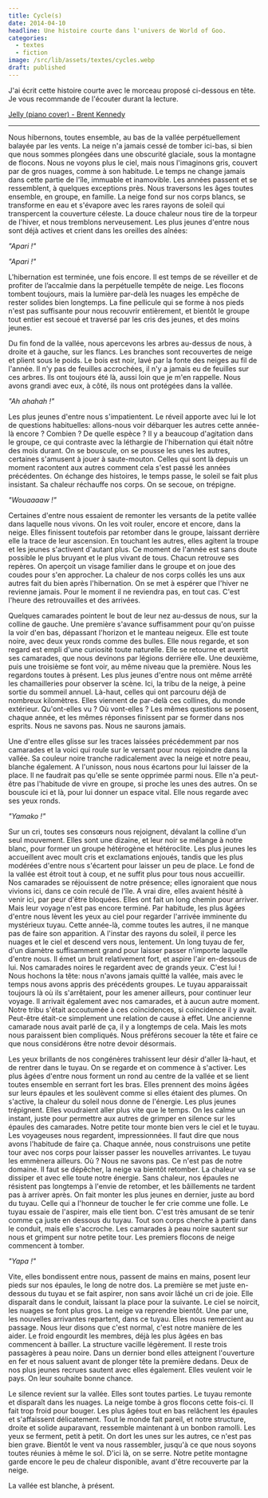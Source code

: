 ```yaml
---
title: Cycle(s)
date: 2014-04-10
headline: Une histoire courte dans l'univers de World of Goo.
categories:
  - textes
  - fiction
image: /src/lib/assets/textes/cycles.webp
draft: published
---
```


J'ai écrit cette histoire courte avec le morceau proposé ci-dessous en tête. Je vous recommande de l'écouter durant la lecture.

[Jelly (piano cover) - Brent Kennedy](https://www.youtube.com/watch?v=S_jWznWa5aQ)

---

Nous hibernons, toutes ensemble, au bas de la vallée perpétuellement balayée par les vents. La neige n'a jamais cessé de tomber ici-bas, si bien que nous sommes plongées dans une obscurité glaciale, sous la montagne de flocons. Nous ne voyons plus le ciel, mais nous l'imaginons gris, couvert par de gros nuages, comme à son habitude. Le temps ne change jamais dans cette partie de l'île, immuable et inamovible. Les années passent et se ressemblent, à quelques exceptions près. Nous traversons les âges toutes ensemble, en groupe, en famille. La neige fond sur nos corps blancs, se transforme en eau et s'évapore avec les rares rayons de soleil qui transpercent la couverture céleste. La douce chaleur nous tire de la torpeur de l'hiver, et nous tremblons nerveusement. Les plus jeunes d'entre nous sont déjà actives et crient dans les oreilles des aînées:

*"Apari !"*

*"Apari !"*

L'hibernation est terminée, une fois encore. Il est temps de se réveiller et de profiter de l’accalmie dans la perpétuelle tempête de neige. Les flocons tombent toujours, mais la lumière par-delà les nuages les empêche de rester solides bien longtemps. La fine pellicule qui se forme à nos pieds n'est pas suffisante pour nous recouvrir entièrement, et bientôt le groupe tout entier est secoué et traversé par les cris des jeunes, et des moins jeunes.

Du fin fond de la vallée, nous apercevons les arbres au-dessus de nous, à droite et à gauche, sur les flancs. Les branches sont recouvertes de neige et plient sous le poids. Le bois est noir, lavé par la fonte des neiges au fil de l'année. Il n'y pas de feuilles accrochées, il n'y a jamais eu de feuilles sur ces arbres. Ils ont toujours été là, aussi loin que je m'en rappelle. Nous avons grandi avec eux, à côté, ils nous ont protégées dans la vallée.

*"Ah ahahah !"*

Les plus jeunes d'entre nous s'impatientent. Le réveil apporte avec lui le lot de questions habituelles: allons-nous voir débarquer les autres cette année-là encore ? Combien ? De quelle espèce ? Il y a beaucoup d'agitation dans le groupe, ce qui contraste avec la léthargie de l'hibernation qui était nôtre des mois durant. On se bouscule, on se pousse les unes les autres, certaines s'amusent à jouer à saute-mouton. Celles qui sont là depuis un moment racontent aux autres comment cela s'est passé les années précédentes. On échange des histoires, le temps passe, le soleil se fait plus insistant. Sa chaleur réchauffe nos corps. On se secoue, on trépigne.

*"Wouaaaaw !"*

Certaines d'entre nous essaient de remonter les versants de la petite vallée dans laquelle nous vivons. On les voit rouler, encore et encore, dans la neige. Elles finissent toutefois par retomber dans le groupe, laissant derrière elle la trace de leur ascension. En touchant les autres, elles agitent la troupe et les jeunes s'activent d'autant plus. Ce moment de l'année est sans doute possible le plus bruyant et le plus vivant de tous. Chacun retrouve ses repères. On aperçoit un visage familier dans le groupe et on joue des coudes pour s'en approcher. La chaleur de nos corps collés les uns aux autres fait du bien après l'hibernation. On se met à espérer que l'hiver ne revienne jamais. Pour le moment il ne reviendra pas, en tout cas. C'est l'heure des retrouvailles et des arrivées.

Quelques camarades pointent le bout de leur nez au-dessus de nous, sur la colline de gauche. Une première s'avance suffisamment pour qu'on puisse la voir d'en bas, dépassant l'horizon et le manteau neigeux. Elle est toute noire, avec deux yeux ronds comme des bulles. Elle nous regarde, et son regard est empli d'une curiosité toute naturelle. Elle se retourne et avertit ses camarades, que nous devinons par légions derrière elle. Une deuxième, puis une troisième se font voir, au même niveau que la première. Nous les regardons toutes à présent. Les plus jeunes d'entre nous ont même arrêté les chamailleries pour observer la scène. Ici, la tribu de la neige, à peine sortie du sommeil annuel. Là-haut, celles qui ont parcouru déjà de nombreux kilomètres. Elles viennent de par-delà ces collines, du monde extérieur. Qu'ont-elles vu ? Où vont-elles ? Les mêmes questions se posent, chaque année, et les mêmes réponses finissent par se former dans nos esprits. Nous ne savons pas. Nous ne saurons jamais.

Une d'entre elles glisse sur les traces laissées précédemment par nos camarades et la voici qui roule sur le versant pour nous rejoindre dans la vallée. Sa couleur noire tranche radicalement avec la neige et notre peau, blanche également. A l'unisson, nous nous écartons pour lui laisser de la place. Il ne faudrait pas qu'elle se sente opprimée parmi nous. Elle n'a peut-être pas l'habitude de vivre en groupe, si proche les unes des autres. On se bouscule ici et là, pour lui donner un espace vital. Elle nous regarde avec ses yeux ronds.

*"Yamako !"*

Sur un cri, toutes ses consœurs nous rejoignent, dévalant la colline d'un seul mouvement. Elles sont une dizaine, et leur noir se mélange à notre blanc, pour former un groupe hétérogène et hétéroclite. Les plus jeunes les accueillent avec moult cris et exclamations enjoués, tandis que les plus modérées d'entre nous s'écartent pour laisser un peu de place. Le fond de la vallée est étroit tout à coup, et ne suffit plus pour tous nous accueillir. Nos camarades se réjouissent de notre présence; elles ignoraient que nous vivions ici, dans ce coin reculé de l'île. A vrai dire, elles avaient hésité à venir ici, par peur d'être bloquées. Elles ont fait un long chemin pour arriver. Mais leur voyage n'est pas encore terminé. Par habitude, les plus âgées d'entre nous lèvent les yeux au ciel pour regarder l'arrivée imminente du mystérieux tuyau. Cette année-là, comme toutes les autres, il ne manque pas de faire son apparition. A l'instar des rayons du soleil, il perce les nuages et le ciel et descend vers nous, lentement. Un long tuyau de fer, d'un diamètre suffisamment grand pour laisser passer n'importe laquelle d'entre nous. Il émet un bruit relativement fort, et aspire l'air en-dessous de lui. Nos camarades noires le regardent avec de grands yeux. C'est lui ! Nous hochons la tête: nous n'avons jamais quitté la vallée, mais avec le temps nous avons appris des précédents groupes. Le tuyau apparaissait toujours là où ils s'arrêtaient, pour les amener ailleurs, pour continuer leur voyage. Il arrivait également avec nos camarades, et à aucun autre moment. Notre tribu s'était accoutumée à ces coïncidences, si coïncidence il y avait. Peut-être était-ce simplement une relation de cause à effet. Une ancienne camarade nous avait parlé de ça, il y a longtemps de cela. Mais les mots nous paraissent bien compliqués. Nous préférons secouer la tête et faire ce que nous considérons être notre devoir désormais.

Les yeux brillants de nos congénères trahissent leur désir d'aller là-haut, et de rentrer dans le tuyau. On se regarde et on commence à s'activer. Les plus âgées d'entre nous forment un rond au centre de la vallée et se lient toutes ensemble en serrant fort les bras. Elles prennent des moins âgées sur leurs épaules et les soulèvent comme si elles étaient des plumes. On s'active, la chaleur du soleil nous donne de l'énergie. Les plus jeunes trépignent. Elles voudraient aller plus vite que le temps. On les calme un instant, juste pour permettre aux autres de grimper en silence sur les épaules des camarades. Notre petite tour monte bien vers le ciel et le tuyau. Les voyageuses nous regardent, impressionnées. Il faut dire que nous avons l'habitude de faire ça. Chaque année, nous construisons une petite tour avec nos corps pour laisser passer les nouvelles arrivantes. Le tuyau les emmènera ailleurs. Où ? Nous ne savons pas. Ce n'est pas de notre domaine. Il faut se dépêcher, la neige va bientôt retomber. La chaleur va se dissiper et avec elle toute notre énergie. Sans chaleur, nos épaules ne résistent pas longtemps à l'envie de retomber, et les bâillements ne tardent pas à arriver après. On fait monter les plus jeunes en dernier, juste au bord du tuyau. Celle qui a l'honneur de toucher le fer crie comme une folle. Le tuyau essaie de l'aspirer, mais elle tient bon. C'est très amusant de se tenir comme ça juste en dessous du tuyau. Tout son corps cherche à partir dans le conduit, mais elle s'accroche. Les camarades à peau noire sautent sur nous et grimpent sur notre petite tour. Les premiers flocons de neige commencent à tomber.

*"Yapa !"*

Vite, elles bondissent entre nous, passent de mains en mains, posent leur pieds sur nos épaules, le long de notre dos. La première se met juste en-dessous du tuyau et se fait aspirer, non sans avoir lâché un cri de joie. Elle disparaît dans le conduit, laissant la place pour la suivante. Le ciel se noircit, les nuages se font plus gros. La neige va reprendre bientôt. Une par une, les nouvelles arrivantes repartent, dans ce tuyau. Elles nous remercient au passage. Nous leur disons que c'est normal, c'est notre manière de les aider. Le froid engourdit les membres, déjà les plus âgées en bas commencent à bailler. La structure vacille légèrement. Il reste trois passagères à peau noire. Dans un dernier bond elles atteignent l'ouverture en fer et nous saluent avant de plonger tête la première dedans. Deux de nos plus jeunes recrues sautent avec elles également. Elles veulent voir le pays. On leur souhaite bonne chance.

Le silence revient sur la vallée. Elles sont toutes parties. Le tuyau remonte et disparaît dans les nuages. La neige tombe à gros flocons cette fois-ci. Il fait trop froid pour bouger. Les plus âgées tout en bas relâchent les épaules et s'affaissent délicatement. Tout le monde fait pareil, et notre structure, droite et solide auparavant, ressemble maintenant à un bonbon ramolli. Les yeux se ferment, petit à petit. On dort les unes sur les autres, ce n'est pas bien grave. Bientôt le vent va nous rassembler, jusqu'à ce que nous soyons toutes réunies à même le sol. D'ici là, on se serre. Notre petite montagne garde encore le peu de chaleur disponible, avant d'être recouverte par la neige.

La vallée est blanche, à présent. 